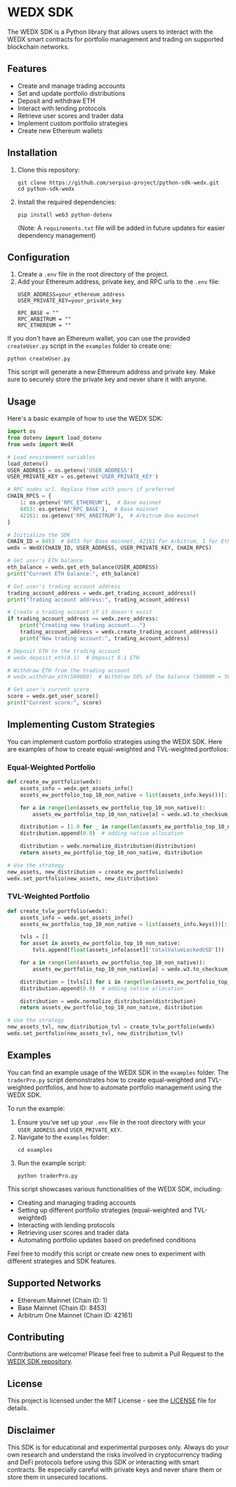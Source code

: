 # WEDX SDK

The WEDX SDK is a Python library that allows users to interact with the WEDX smart contracts for portfolio management and trading on supported blockchain networks.

## Features

- Create and manage trading accounts
- Set and update portfolio distributions
- Deposit and withdraw ETH
- Interact with lending protocols
- Retrieve user scores and trader data
- Implement custom portfolio strategies
- Create new Ethereum wallets

## Installation

1. Clone this repository:
   ```
   git clone https://github.com/serpius-project/python-sdk-wedx.git
   cd python-sdk-wedx
   ```

2. Install the required dependencies:
   ```
   pip install web3 python-dotenv
   ```
   (Note: A `requirements.txt` file will be added in future updates for easier dependency management)

## Configuration

1. Create a `.env` file in the root directory of the project.
2. Add your Ethereum address, private key, and RPC urls to the `.env` file:
   ```
   USER_ADDRESS=your_ethereum_address
   USER_PRIVATE_KEY=your_private_key

   RPC_BASE = ""
   RPC_ARBITRUM = ""
   RPC_ETHEREUM = ""
   ```

If you don't have an Ethereum wallet, you can use the provided `createUser.py` script in the `examples` folder to create one:

```
python createUser.py
```

This script will generate a new Ethereum address and private key. Make sure to securely store the private key and never share it with anyone.

## Usage

Here's a basic example of how to use the WEDX SDK:

```python
import os
from dotenv import load_dotenv
from wedx import WedX

# Load environment variables
load_dotenv()
USER_ADDRESS = os.getenv('USER_ADDRESS')
USER_PRIVATE_KEY = os.getenv('USER_PRIVATE_KEY')

# RPC nodes url. Replace them with yours if preferred
CHAIN_RPCS = {
    1: os.getenv('RPC_ETHEREUM'),  # Base mainnet
    8453: os.getenv('RPC_BASE'),  # Base mainnet
    42161: os.getenv('RPC_ARBITRUM'),  # Arbitrum One mainnet
}

# Initialize the SDK
CHAIN_ID = 8453  # 8453 for Base mainnet, 42161 for Arbitrum, 1 for Ethereum mainnet
wedx = WedX(CHAIN_ID, USER_ADDRESS, USER_PRIVATE_KEY, CHAIN_RPCS)

# Get user's ETH balance
eth_balance = wedx.get_eth_balance(USER_ADDRESS)
print("Current ETH balance:", eth_balance)

# Get user's trading account address
trading_account_address = wedx.get_trading_account_address()
print("Trading account address:", trading_account_address)

# Create a trading account if it doesn't exist
if trading_account_address == wedx.zero_address:
    print("Creating new trading account...")
    trading_account_address = wedx.create_trading_account_address()
    print("New trading account:", trading_account_address)

# Deposit ETH to the trading account
# wedx.deposit_eth(0.1)  # Deposit 0.1 ETH

# Withdraw ETH from the trading account
# wedx.withdraw_eth(500000)  # Withdraw 50% of the balance (500000 = 50% * 10^6)

# Get user's current score
score = wedx.get_user_score()
print("Current score:", score)
```

## Implementing Custom Strategies

You can implement custom portfolio strategies using the WEDX SDK. Here are examples of how to create equal-weighted and TVL-weighted portfolios:

### Equal-Weighted Portfolio

```python
def create_ew_portfolio(wedx):
    assets_info = wedx.get_assets_info()
    assets_ew_portfolio_top_10_non_native = list(assets_info.keys())[:10]

    for a in range(len(assets_ew_portfolio_top_10_non_native)):
        assets_ew_portfolio_top_10_non_native[a] = wedx.w3.to_checksum_address(assets_ew_portfolio_top_10_non_native[a])

    distribution = [1.0 for _ in range(len(assets_ew_portfolio_top_10_non_native))]
    distribution.append(0.0)  # adding native allocation

    distribution = wedx.normalize_distribution(distribution)
    return assets_ew_portfolio_top_10_non_native, distribution

# Use the strategy
new_assets, new_distribution = create_ew_portfolio(wedx)
wedx.set_portfolio(new_assets, new_distribution)
```

### TVL-Weighted Portfolio

```python
def create_tvlw_portfolio(wedx):
    assets_info = wedx.get_assets_info()
    assets_ew_portfolio_top_10_non_native = list(assets_info.keys())[:10]

    tvls = []
    for asset in assets_ew_portfolio_top_10_non_native:
        tvls.append(float(assets_info[asset]['totalValueLockedUSD']))

    for a in range(len(assets_ew_portfolio_top_10_non_native)):
        assets_ew_portfolio_top_10_non_native[a] = wedx.w3.to_checksum_address(assets_ew_portfolio_top_10_non_native[a])

    distribution = [tvls[i] for i in range(len(assets_ew_portfolio_top_10_non_native))]
    distribution.append(0.0)  # adding native allocation

    distribution = wedx.normalize_distribution(distribution)
    return assets_ew_portfolio_top_10_non_native, distribution

# Use the strategy
new_assets_tvl, new_distribution_tvl = create_tvlw_portfolio(wedx)
wedx.set_portfolio(new_assets_tvl, new_distribution_tvl)
```

## Examples

You can find an example usage of the WEDX SDK in the `examples` folder. The `traderPro.py` script demonstrates how to create equal-weighted and TVL-weighted portfolios, and how to automate portfolio management using the WEDX SDK.

To run the example:

1. Ensure you've set up your `.env` file in the root directory with your `USER_ADDRESS` and `USER_PRIVATE_KEY`.
2. Navigate to the `examples` folder:
   ```
   cd examples
   ```
3. Run the example script:
   ```
   python traderPro.py
   ```

This script showcases various functionalities of the WEDX SDK, including:
- Creating and managing trading accounts
- Setting up different portfolio strategies (equal-weighted and TVL-weighted)
- Interacting with lending protocols
- Retrieving user scores and trader data
- Automating portfolio updates based on predefined conditions

Feel free to modify this script or create new ones to experiment with different strategies and SDK features.

## Supported Networks

- Ethereum Mainnet (Chain ID: 1)
- Base Mainnet (Chain ID: 8453)
- Arbitrum One Mainnet (Chain ID: 42161)

## Contributing

Contributions are welcome! Please feel free to submit a Pull Request to the [WEDX SDK repository](https://github.com/serpius-project/python-sdk-wedx).

## License

This project is licensed under the MIT License - see the [LICENSE](LICENSE) file for details.

## Disclaimer

This SDK is for educational and experimental purposes only. Always do your own research and understand the risks involved in cryptocurrency trading and DeFi protocols before using this SDK or interacting with smart contracts. Be especially careful with private keys and never share them or store them in unsecured locations.